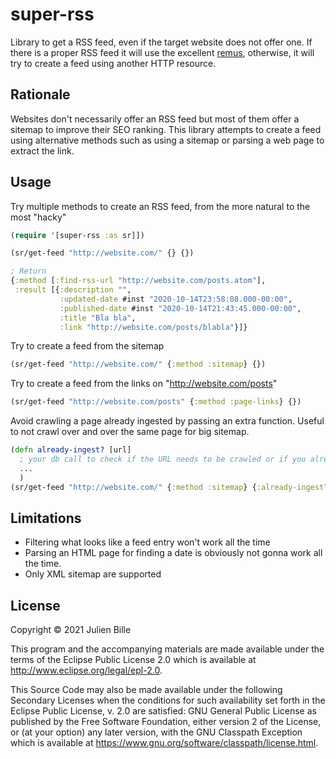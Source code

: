 # super-rss

Library to get a RSS feed, even if the target website does not offer one.
If there is a proper RSS feed it will use the excellent [remus](https://github.com/igrishaev/remus), otherwise, it will try to create a feed using another HTTP resource.

## Rationale
Websites don't necessarily offer an RSS feed but most of them offer a sitemap to improve their SEO ranking.
This library attempts to create a feed using alternative methods such as using a sitemap or parsing a web page to extract the link.

## Usage

Try multiple methods to create an RSS feed, from the more natural to the most "hacky"
```clj
(require '[super-rss :as sr]])

(sr/get-feed "http://website.com/" {} {})

; Return
{:method [:find-rss-url "http://website.com/posts.atom"],
 :result [{:description "",
           :updated-date #inst "2020-10-14T23:58:08.000-00:00",
           :published-date #inst "2020-10-14T21:43:45.000-00:00",
           :title "Bla bla",
           :link "http://website.com/posts/blabla"}]}
```
Try to create a feed from the sitemap
```clj
(sr/get-feed "http://website.com/" {:method :sitemap} {})
```

Try to create a feed from the links on "http://website.com/posts"
```clj
(sr/get-feed "http://website.com/posts" {:method :page-links} {})
```

Avoid crawling a page already ingested by passing an extra function.
Useful to not crawl over and over the same page for big sitemap.
```clj
(defn already-ingest? [url]
  ; your db call to check if the URL needs to be crawled or if you already have the result in your database
  ...
  )
(sr/get-feed "http://website.com/" {:method :sitemap} {:already-ingest? already-ingest?})
```

## Limitations
- Filtering what looks like a feed entry won't work all the time
- Parsing an HTML page for finding a date is obviously not gonna work all the time.
- Only XML sitemap are supported

## License

Copyright © 2021 Julien Bille

This program and the accompanying materials are made available under the
terms of the Eclipse Public License 2.0 which is available at
http://www.eclipse.org/legal/epl-2.0.

This Source Code may also be made available under the following Secondary
Licenses when the conditions for such availability set forth in the Eclipse
Public License, v. 2.0 are satisfied: GNU General Public License as published by
the Free Software Foundation, either version 2 of the License, or (at your
option) any later version, with the GNU Classpath Exception which is available
at https://www.gnu.org/software/classpath/license.html.
